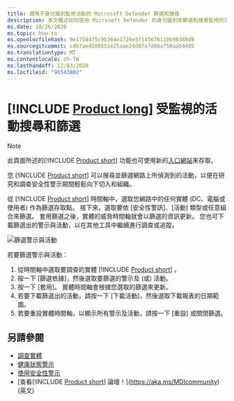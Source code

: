 ```yaml
---
title: 適用于身分識別監視活動的 Microsoft Defender 篩選和搜尋
description: 本文概述如何使用 Microsoft Defender 的身分識別來篩選和搜尋監視的活動。
ms.date: 10/26/2020
ms.topic: how-to
ms.openlocfilehash: 9e1758475c9b364e1726e5f145676110b98389d9
ms.sourcegitcommit: cdb7ae4580851e25aae24d07e7d66a750aa54405
ms.translationtype: MT
ms.contentlocale: zh-TW
ms.lasthandoff: 12/03/2020
ms.locfileid: "96543802"
---
```

# <a name="product-long-monitored-activities-search-and-filter"></a>[!INCLUDE [Product long](includes/product-long.md)] 受監視的活動搜尋和篩選

> [!NOTE]
> 此頁面所述的[!INCLUDE [Product short](includes/product-short.md)] 功能也可使用新的[入口網站](https://portal.cloudappsecurity.com)來存取。

您 [!INCLUDE [Product short](includes/product-short.md)] 可以搜尋並篩選網路上所偵測到的活動，以便在研究和調查安全性警示期間輕鬆向下切入和組織。

從 [!INCLUDE [Product short](includes/product-short.md)] 時間軸中，選取您網路中的任何實體 (DC、電腦或使用者) 作為篩選存取點。 接下來，選取要依 [安全性警訊]、[活動] 類型或任意組合來篩選。 套用篩選之後，實體的威脅時間軸就會以篩選的資訊更新。 您也可下載篩選出的警示與活動，以在其他工具中繼續進行調查或追蹤。

![篩選警示與活動](media/activities-filter.png)

若要篩選警示與活動：

 1. 從時間軸中選取要調查的實體 [!INCLUDE [Product short](includes/product-short.md)] 。
 2. 按一下 [篩選依據]，然後選取要篩選的警示及 (或) 活動。
 3. 按一下 [套用]。 實體時間軸會根據您選取的篩選來更新。
 4. 若要下載篩選出的活動，請按一下 [下載活動]，然後選取下載報表的日期範圍。
 5. 若要重設實體時間軸，以顯示所有警示及活動，請按一下 [重設] 或關閉篩選。

## <a name="see-also"></a>另請參閱

- [調查實體](investigate-entity.md)
- [健康狀態警示](health-alerts.md)
- [使用安全性警示](working-with-suspicious-activities.md)
- [查看[!INCLUDE [Product short](includes/product-short.md)] 論壇！](https://aka.ms/MDIcommunity)\(英文\)
